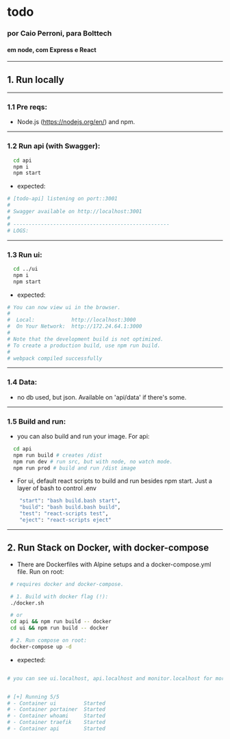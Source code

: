 # todo

### por Caio Perroni, para Bolttech

#### em node, com Express e React

<hr>

## 1. Run locally

<hr>

### 1.1 Pre reqs:

- Node.js (https://nodejs.org/en/) and npm.
<hr>

### 1.2 Run api (with Swagger):

```bash
  cd api
  npm i
  npm start
```

- expected:

```bash
# [todo-api] listening on port::3001
#
# Swagger available on http://localhost:3001
#
# ---------------------------------------------------
# LOGS:
```

<hr>

### 1.3 Run ui:

```bash
  cd ../ui
  npm i
  npm start
```

- expected:

```bash
# You can now view ui in the browser.
#
#  Local:            http://localhost:3000
#  On Your Network:  http://172.24.64.1:3000
#
# Note that the development build is not optimized.
# To create a production build, use npm run build.
#
# webpack compiled successfully
```

<hr>

### 1.4 Data:

- no db used, but json. Available on 'api/data' if there's some.

<hr>

### 1.5 Build and run:

- you can also build and run your image. For api:

```bash
  cd api
  npm run build # creates /dist
  npm run dev # run src, but with node, no watch mode.
  npm run prod # build and run /dist image
```

- For ui, default react scripts to build and run besides npm start. Just a layer of bash to control .env

```bash
    "start": "bash build.bash start",
    "build": "bash build.bash build",
    "test": "react-scripts test",
    "eject": "react-scripts eject"
```

<hr>

## 2. Run Stack on Docker, with docker-compose

- There are Dockerfiles with Alpine setups and a docker-compose.yml file. Run on root:

```bash
 # requires docker and docker-compose.

 # 1. Build with docker flag (!):
 ./docker.sh

 # or
 cd api && npm run build -- docker
 cd ui && npm run build -- docker

 # 2. Run compose on root:
 docker-compose up -d
```

- expected:

```bash

# you can see ui.localhost, api.localhost and monitor.localhost for more.


# [+] Running 5/5
# - Container ui         Started                                                                                           1.3s
# - Container portainer  Started                                                                                           1.7s
# - Container whoami     Started                                                                                           1.8s
# - Container traefik    Started                                                                                           1.4s
# - Container api        Started                                                                                           0.9s
```
